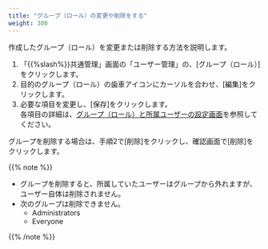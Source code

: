 ```yaml
---
title: "グループ（ロール）の変更や削除をする"
weight: 300
---
```

作成したグループ（ロール）を変更または削除する方法を説明します。

1. 「{{%slash%}}共通管理」画面の「ユーザー管理」の、[グループ（ロール）]をクリックします。
1. 目的のグループ（ロール）の歯車アイコンにカーソルを合わせ、[編集]をクリックします。  
1. 必要な項目を変更し、[保存]をクリックします。  
  各項目の詳細は、[グループ（ロール）と所属ユーザーの設定画面](/general/ja/admin/list_useradmin/list_group/group_details.html)を参照してください。  

グループを削除する場合は、手順2で[削除]をクリックし、確認画面で[削除]をクリックします。

{{% note %}}

* グループを削除すると、所属していたユーザーはグループから外れますが、ユーザー自体は削除されません。
* 次のグループは削除できません。
  * Administrators
  * Everyone
  
{{% /note %}}